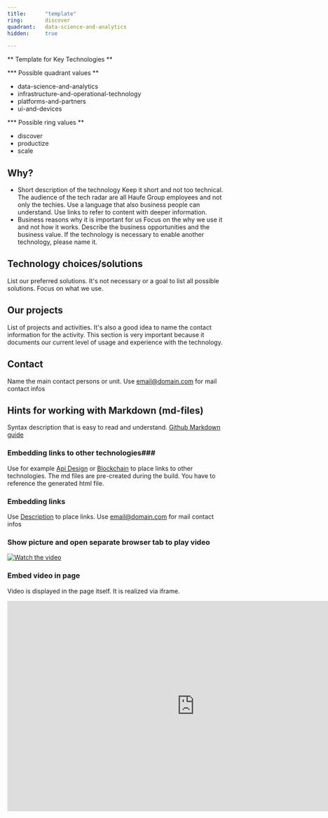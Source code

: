 ```yaml
---
title:      "template"
ring:       discover
quadrant:   data-science-and-analytics
hidden:     true

---
```


** Template for Key Technologies **

*** Possible quadrant values **

- data-science-and-analytics
- infrastructure-and-operational-technology
- platforms-and-partners
- ui-and-devices

*** Possible ring values **

- discover
- productize
- scale

## Why? ##

- Short description of the technology
Keep it short and not too technical. The audience of the tech radar are all Haufe Group employees and not only the techies.
Use a language that also business people can understand. Use links to refer to content with deeper information.
- Business reasons why it is important for us
Focus on the why we use it and not how it works.
Describe the business opportunities and the business value.
If the technology is necessary to enable another technology, please name it.

## Technology choices/solutions ##

List our preferred solutions. It's not necessary or a goal to list all possible solutions. Focus on what we use.

## Our projects ##

List of projects and activities. It's also a good idea to name the contact information for the activity.
This section is very important because it documents our current level of usage and experience with the technology.

## Contact ##

Name the main contact persons or unit.
Use <email@domain.com> for mail contact infos

## Hints for working with Markdown (md-files) ##

Syntax description that is easy to read and understand.
[Github Markdown guide](https://guides.github.com/features/mastering-markdown/)

### Embedding links to other technologies###
Use for example [Api Design](./../platforms-and-partners/api-design.html) or  [Blockchain](./../infrastructure-and-operational-technology/blockchain.html) to place links to other technologies.
The md files are pre-created during the build. You have to reference the generated html file.

### Embedding links ###
Use [Description](http://www.anylink.com) to place links.
Use <email@domain.com> for mail contact infos

### Show picture and open separate browser tab to play video ###
[![Watch the video](https://raw.github.com/GabLeRoux/WebMole/master/ressources/WebMole_Youtube_Video.png)](http://youtu.be/vt5fpE0bzSY)

### Embed video in page ###
Video is displayed in the page itself. It is realized via iframe.
<iframe width="854" height="480" src="https://www.youtube.com/embed/yrRPLBYiiEc" frameborder="0" allowfullscreen></iframe>
